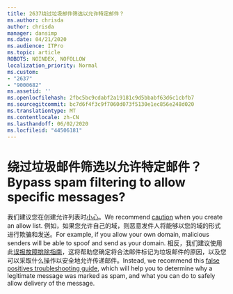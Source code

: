 ```yaml
---
title: 2637绕过垃圾邮件筛选以允许特定邮件？
ms.author: chrisda
author: chrisda
manager: dansimp
ms.date: 04/21/2020
ms.audience: ITPro
ms.topic: article
ROBOTS: NOINDEX, NOFOLLOW
localization_priority: Normal
ms.custom:
- "2637"
- "9000682"
ms.assetid: ''
ms.openlocfilehash: 2fbc5bc9cdabf2a19181c9d5bbabf63d6c1cbfb7
ms.sourcegitcommit: bc7d6f4f3c9f7060d073f5130e1ec856e248d020
ms.translationtype: MT
ms.contentlocale: zh-CN
ms.lasthandoff: 06/02/2020
ms.locfileid: "44506181"
---
```

# <a name="bypass-spam-filtering-to-allow-specific-messages"></a><span data-ttu-id="119ec-102">绕过垃圾邮件筛选以允许特定邮件？</span><span class="sxs-lookup"><span data-stu-id="119ec-102">Bypass spam filtering to allow specific messages?</span></span>

<span data-ttu-id="119ec-103">我们建议您在创建允许列表时[小心](https://docs.microsoft.com/exchange/troubleshoot/antispam/cautions-against-bypassing-spam-filters)。</span><span class="sxs-lookup"><span data-stu-id="119ec-103">We recommend [caution](https://docs.microsoft.com/exchange/troubleshoot/antispam/cautions-against-bypassing-spam-filters) when you create an allow list.</span></span> <span data-ttu-id="119ec-104">例如，如果您允许自己的域，则恶意发件人将能够以您的域的形式进行欺骗和发送。</span><span class="sxs-lookup"><span data-stu-id="119ec-104">For example, if you allow your own domain, malicious senders will be able to spoof and send as your domain.</span></span>  <span data-ttu-id="119ec-105">相反，我们建议使用此[误报故障排除指南](https://docs.microsoft.com/microsoft-365/security/office-365-security/anti-spam-protection)，这将帮助您确定将合法邮件标记为垃圾邮件的原因，以及您可以采取什么操作以安全地允许传递邮件。</span><span class="sxs-lookup"><span data-stu-id="119ec-105">Instead, we recommend this [false positives troubleshooting guide](https://docs.microsoft.com/microsoft-365/security/office-365-security/anti-spam-protection), which will help you to determine why a legitimate message was marked as spam, and what you can do to safely allow delivery of the message.</span></span>
